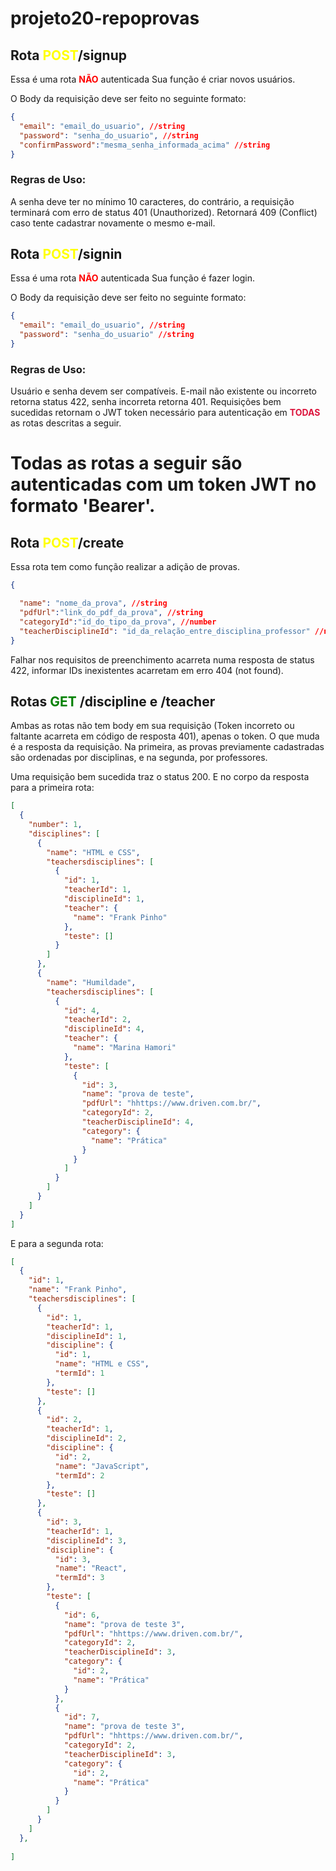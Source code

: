 # projeto20-repoprovas

## Rota <span style="color:yellow">**POST**</span>/signup

Essa é uma rota <span style="color:red"> **NÃO** </span> autenticada Sua função é criar novos usuários.

O Body da requisição deve ser feito no seguinte formato:

```json
{
  "email": "email_do_usuario", //string
  "password": "senha_do_usuario", //string
  "confirmPassword":"mesma_senha_informada_acima" //string
}
```
### Regras de Uso: 
A senha deve ter no mínimo 10 caracteres, do contrário, a requisição terminará com erro de status 401 (Unauthorized). Retornará 409 (Conflict) caso tente cadastrar novamente o mesmo e-mail.

## Rota <span style="color:yellow">**POST**</span>/signin
Essa é uma rota <span style="color:red"> **NÃO** </span> autenticada Sua função é fazer login.

O Body da requisição deve ser feito no seguinte formato:

```json
{
  "email": "email_do_usuario", //string
  "password": "senha_do_usuario" //string
}
```

### Regras de Uso: 
Usuário e senha devem ser compatíveis. E-mail não existente ou incorreto retorna status 422, senha incorreta retorna 401. Requisições bem sucedidas retornam o JWT token necessário para autenticação em <span style="color:crimson"> **TODAS** </span> as rotas descritas a seguir.

# Todas as rotas a seguir são autenticadas com um token JWT no formato 'Bearer'.

## Rota <span style="color:yellow">**POST**</span>/create

Essa rota tem como função realizar a adição de provas.

```json
{

  "name": "nome_da_prova", //string
  "pdfUrl":"link_do_pdf_da_prova", //string
  "categoryId":"id_do_tipo_da_prova", //number
  "teacherDisciplineId": "id_da_relação_entre_disciplina_professor" //number
}
```
Falhar nos requisitos de preenchimento acarreta numa resposta de status 422, informar IDs inexistentes acarretam em erro 404 (not found).

## Rotas <span style="color:green"> **GET** </span>/discipline e /teacher

Ambas as rotas não tem body em sua requisição (Token incorreto ou faltante acarreta em código de resposta 401), apenas o token. O que muda é a resposta da requisição. Na primeira, as provas previamente cadastradas são ordenadas por disciplinas, e na segunda, por professores.

Uma requisição bem sucedida traz o status 200. E no corpo da resposta para a primeira rota:

```json
[
  {
    "number": 1,
    "disciplines": [
      {
        "name": "HTML e CSS",
        "teachersdisciplines": [
          {
            "id": 1,
            "teacherId": 1,
            "disciplineId": 1,
            "teacher": {
              "name": "Frank Pinho"
            },
            "teste": []
          }
        ]
      },
      {
        "name": "Humildade",
        "teachersdisciplines": [
          {
            "id": 4,
            "teacherId": 2,
            "disciplineId": 4,
            "teacher": {
              "name": "Marina Hamori"
            },
            "teste": [
              {
                "id": 3,
                "name": "prova de teste",
                "pdfUrl": "hhttps://www.driven.com.br/",
                "categoryId": 2,
                "teacherDisciplineId": 4,
                "category": {
                  "name": "Prática"
                }
              }
            ]
          }
        ]
      }
    ]
  }
]
```
E para a segunda rota:

```json
[
  {
    "id": 1,
    "name": "Frank Pinho",
    "teachersdisciplines": [
      {
        "id": 1,
        "teacherId": 1,
        "disciplineId": 1,
        "discipline": {
          "id": 1,
          "name": "HTML e CSS",
          "termId": 1
        },
        "teste": []
      },
      {
        "id": 2,
        "teacherId": 1,
        "disciplineId": 2,
        "discipline": {
          "id": 2,
          "name": "JavaScript",
          "termId": 2
        },
        "teste": []
      },
      {
        "id": 3,
        "teacherId": 1,
        "disciplineId": 3,
        "discipline": {
          "id": 3,
          "name": "React",
          "termId": 3
        },
        "teste": [
          {
            "id": 6,
            "name": "prova de teste 3",
            "pdfUrl": "hhttps://www.driven.com.br/",
            "categoryId": 2,
            "teacherDisciplineId": 3,
            "category": {
              "id": 2,
              "name": "Prática"
            }
          },
          {
            "id": 7,
            "name": "prova de teste 3",
            "pdfUrl": "hhttps://www.driven.com.br/",
            "categoryId": 2,
            "teacherDisciplineId": 3,
            "category": {
              "id": 2,
              "name": "Prática"
            }
          }
        ]
      }
    ]
  },
  
]

```